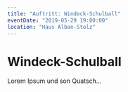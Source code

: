 ```yaml
---
title: "Auftritt: Windeck-Schulball"
eventDate: "2019-05-29 19:00:00"
location: "Haus Alban-Stolz"
---
```

# Windeck-Schulball

Lorem Ipsum und son Quatsch...